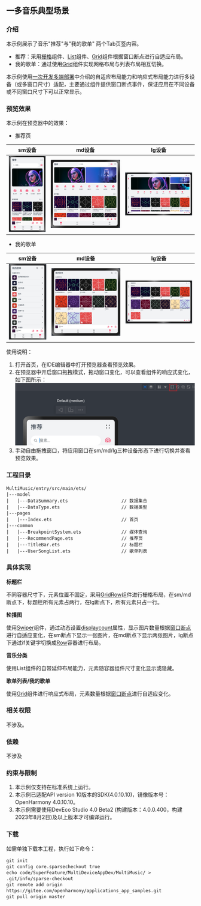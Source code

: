 ## 一多音乐典型场景

### 介绍

本示例展示了音乐"推荐"与"我的歌单" 两个Tab页签内容。

* 推荐：采用[栅格](https://gitee.com/openharmony/docs/blob/master/zh-cn/application-dev/reference/arkui-ts/ts-container-gridrow.md)组件、[List](https://gitee.com/openharmony/docs/blob/master/zh-cn/application-dev/reference/arkui-ts/ts-container-list.md)组件、[Grid](https://gitee.com/openharmony/docs/blob/master/zh-cn/application-dev/reference/arkui-ts/ts-container-grid.md)组件根据窗口断点进行自适应布局。
* 我的歌单：通过使用[Grid](https://gitee.com/openharmony/docs/blob/master/zh-cn/application-dev/reference/arkui-ts/ts-container-grid.md)组件实现网格布局与列表布局相互切换。

本示例使用[一次开发多端部署](https://gitee.com/openharmony/docs/tree/master/zh-cn/application-dev/key-features/multi-device-app-dev)中介绍的自适应布局能力和响应式布局能力进行多设备（或多窗口尺寸）适配，主要通过组件提供窗口断点事件，保证应用在不同设备或不同窗口尺寸下可以正常显示。

### 预览效果

本示例在预览器中的效果：	

* 推荐页

| sm设备                              | md设备                              | lg设备                              |
| ----------------------------------- | ----------------------------------- | ----------------------------------- |
| ![](screenshots/Devices/image1.png) | ![](screenshots/Devices/image2.png) | ![](screenshots/Devices/image3.png) |

* 我的歌单

| sm设备                              | md设备                              | lg设备                              |
| ----------------------------------- | ----------------------------------- | ----------------------------------- |
| ![](screenshots/Devices/image6.png) | ![](screenshots/Devices/image5.png) | ![](screenshots/Devices/image7.png) |

使用说明：

1. 打开首页，在IDE编辑器中打开预览器查看预览效果。
2. 在预览器中开启窗口拖拽模式，拖动窗口变化，可以查看组件的响应式变化，如下图所示：
![](screenshots/Devices/image11.png)
3. 手动自由拖拽窗口，将应用窗口在sm/md/lg三种设备形态下进行切换并查看预览效果。

### 工程目录

```
MultiMusic/entry/src/main/ets/
|---model
|   |---DataSummary.ets                    // 数据集合
|   |---DataType.ets                       // 数据类型
|---pages                                  
|   |---Index.ets                          // 首页
|---common                                    
|   |---BreakpointSystem.ets               // 媒体查询
|   |---RecommendPage.ets                  // 推荐页
|   |---TitleBar.ets                 	   // 标题栏
|   |---UserSongList.ets                   // 歌单列表                              
```

### 具体实现

**标题栏**

不同容器尺寸下，元素位置不固定，采用[GridRow](https://gitee.com/openharmony/docs/blob/master/zh-cn/application-dev/reference/arkui-ts/ts-container-gridrow.md)组件进行栅格布局，在sm/md断点下，标题栏所有元素占两行，在lg断点下，所有元素只占一行。

**轮播图**

使用[Swiper](https://gitee.com/openharmony/docs/blob/master/zh-cn/application-dev/reference/arkui-ts/ts-container-swiper.md)组件，通过动态设置[displaycount](https://gitee.com/openharmony/docs/blob/master/zh-cn/application-dev/reference/arkui-ts/ts-container-swiper.md#%E5%B1%9E%E6%80%A7)属性，显示图片数量根据[窗口断点](https://gitee.com/openharmony/docs/blob/master/zh-cn/application-dev/reference/arkui-ts/ts-container-gridrow.md#gridrowdirection%E6%9E%9A%E4%B8%BE%E7%B1%BB%E5%9E%8B)进行自适应变化，在sm断点下显示一张图片，在md断点下显示两张图片，lg断点下通过if关键字切换成[Row](https://gitee.com/openharmony/docs/blob/master/zh-cn/application-dev/reference/arkui-ts/ts-container-row.md)容器进行布局。

**音乐分类**

使用List组件的自带延伸布局能力，元素随容器组件尺寸变化显示或隐藏。

**歌单列表/我的歌单**

使用[Grid](https://gitee.com/openharmony/docs/blob/master/zh-cn/application-dev/reference/arkui-ts/ts-container-grid.md)组件进行响应式布局，元素数量根据[窗口断点](https://gitee.com/openharmony/docs/blob/master/zh-cn/application-dev/reference/arkui-ts/ts-container-gridrow.md#gridrowdirection%E6%9E%9A%E4%B8%BE%E7%B1%BB%E5%9E%8B)进行自适应变化。

### 相关权限

不涉及。

### 依赖

不涉及

### 约束与限制

1. 本示例仅支持在标准系统上运行。
2. 本示例已适配API version 10版本的SDK(4.0.10.10)，镜像版本号：OpenHarmony 4.0.10.10。
3. 本示例需要使用DevEco Studio 4.0 Beta2 (构建版本：4.0.0.400，构建 2023年8月2日)及以上版本才可编译运行。

### 下载

如需单独下载本工程，执行如下命令：

```
git init
git config core.sparsecheckout true
echo code/SuperFeature/MultiDeviceAppDev/MultiMusic/ > .git/info/sparse-checkout
git remote add origin https://gitee.com/openharmony/applications_app_samples.git
git pull origin master
```
